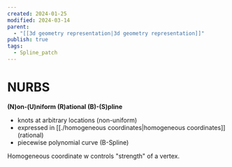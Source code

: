 ```yaml
---
created: 2024-01-25
modified: 2024-03-14
parent:
  - "[[3d geometry representation|3d geometry representation]]"
publish: true
tags:
  - Spline_patch
---
```


# NURBS
**(N)on-(U)niform (R)ational (B)-(S)pline**
- knots at arbitrary locations (non-uniform)
- expressed in [[./homogeneous coordinates|homogeneous coordinates]] (rational)
- piecewise polynomial curve (B-Spline)

Homogeneous coordinate w controls "strength" of a vertex.